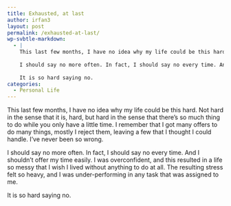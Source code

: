 ```yaml
---
title: Exhausted, at last
author: irfan3
layout: post
permalink: /exhausted-at-last/
wp-svbtle-markdown:
  - |
    This last few months, I have no idea why my life could be this hard. Not hard in the sense that it is, hard, but hard in the sense that there's so much thing to do while you only have a little time. I remember that I got many offers to do many things, mostly I reject them, leaving a few that I thought I could handle. I've never been so wrong.
    
    I should say no more often. In fact, I should say no every time. And I shouldn't offer my time easily. I was overconfident, and this resulted in a life so messy that I wish I lived without anything to do at all. The resulting stress felt so heavy, and I was under-performing in any task that was assigned to me.
    
    It is so hard saying no.
categories:
  - Personal Life
---
```

This last few months, I have no idea why my life could be this hard. Not hard in the sense that it is, hard, but hard in the sense that there&#8217;s so much thing to do while you only have a little time. I remember that I got many offers to do many things, mostly I reject them, leaving a few that I thought I could handle. I&#8217;ve never been so wrong.

I should say no more often. In fact, I should say no every time. And I shouldn&#8217;t offer my time easily. I was overconfident, and this resulted in a life so messy that I wish I lived without anything to do at all. The resulting stress felt so heavy, and I was under-performing in any task that was assigned to me.

It is so hard saying no.